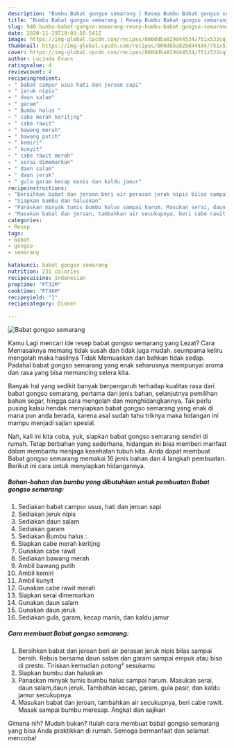 ```yaml
---
description: "Bumbu Babat gongso semarang | Resep Bumbu Babat gongso semarang Yang Enak Dan Mudah"
title: "Bumbu Babat gongso semarang | Resep Bumbu Babat gongso semarang Yang Enak Dan Mudah"
slug: 940-bumbu-babat-gongso-semarang-resep-bumbu-babat-gongso-semarang-yang-enak-dan-mudah
date: 2020-11-29T19:03:50.541Z
image: https://img-global.cpcdn.com/recipes/060ddba829d44534/751x532cq70/babat-gongso-semarang-foto-resep-utama.jpg
thumbnail: https://img-global.cpcdn.com/recipes/060ddba829d44534/751x532cq70/babat-gongso-semarang-foto-resep-utama.jpg
cover: https://img-global.cpcdn.com/recipes/060ddba829d44534/751x532cq70/babat-gongso-semarang-foto-resep-utama.jpg
author: Lucinda Evans
ratingvalue: 4
reviewcount: 4
recipeingredient:
- " babat campur usus hati dan jeroan sapi"
- " jeruk nipis"
- " daun salam"
- " garam"
- " Bumbu halus "
- " cabe merah keritjng"
- " cabe rawit"
- " bawang merah"
- " bawang putih"
- " kemiri"
- " kunyit"
- " cabe rawit merah"
- " serai dimemarkan"
- " daun salam"
- " daun jeruk"
- " gula garam kecap manis dan kaldu jamur"
recipeinstructions:
- "Bersihkan babat dan jeroan beri air perasan jeruk nipis bilas sampai bersih. Rebus bersama daun salam dan garam sampai empuk atau bisa di presto. Tiriskan kemudian potong² sesukamu"
- "Siapkan bumbu dan haluskan"
- "Panaskan minyak tumis bumbu halus sampai harum. Masukan serai, daun salam,daun jeruk. Tambahan kecap, garam, gula pasir, dan kaldu jamur secukupnya."
- "Masukan babat dan jeroan, tambahkan air secukupnya, beri cabe rawit. Masak sampai bumbu meresap. Angkat dan sajikan"
categories:
- Resep
tags:
- babat
- gongso
- semarang

katakunci: babat gongso semarang 
nutrition: 231 calories
recipecuisine: Indonesian
preptime: "PT32M"
cooktime: "PT46M"
recipeyield: "1"
recipecategory: Dinner

---
```



![Babat gongso semarang](https://img-global.cpcdn.com/recipes/060ddba829d44534/751x532cq70/babat-gongso-semarang-foto-resep-utama.jpg)

Kamu Lagi mencari ide resep babat gongso semarang yang Lezat? Cara Memasaknya memang tidak susah dan tidak juga mudah. seumpama keliru mengolah maka hasilnya Tidak Memuaskan dan bahkan tidak sedap. Padahal babat gongso semarang yang enak seharusnya mempunyai aroma dan rasa yang bisa memancing selera kita.

Banyak hal yang sedikit banyak berpengaruh terhadap kualitas rasa dari babat gongso semarang, pertama dari jenis bahan, selanjutnya pemilihan bahan segar, hingga cara mengolah dan menghidangkannya. Tak perlu pusing kalau hendak menyiapkan babat gongso semarang yang enak di mana pun anda berada, karena asal sudah tahu triknya maka hidangan ini mampu menjadi sajian spesial.




Nah, kali ini kita coba, yuk, siapkan babat gongso semarang sendiri di rumah. Tetap berbahan yang sederhana, hidangan ini bisa memberi manfaat dalam membantu menjaga kesehatan tubuh kita. Anda dapat membuat Babat gongso semarang memakai 16 jenis bahan dan 4 langkah pembuatan. Berikut ini cara untuk menyiapkan hidangannya.

<!--inarticleads1-->

##### Bahan-bahan dan bumbu yang dibutuhkan untuk pembuatan Babat gongso semarang:

1. Sediakan  babat campur usus, hati dan jeroan sapi
1. Sediakan  jeruk nipis
1. Sediakan  daun salam
1. Sediakan  garam
1. Sediakan  Bumbu halus :
1. Siapkan  cabe merah keritjng
1. Gunakan  cabe rawit
1. Sediakan  bawang merah
1. Ambil  bawang putih
1. Ambil  kemiri
1. Ambil  kunyit
1. Gunakan  cabe rawit merah
1. Siapkan  serai dimemarkan
1. Gunakan  daun salam
1. Gunakan  daun jeruk
1. Sediakan  gula, garam, kecap manis, dan kaldu jamur




<!--inarticleads2-->

##### Cara membuat Babat gongso semarang:

1. Bersihkan babat dan jeroan beri air perasan jeruk nipis bilas sampai bersih. Rebus bersama daun salam dan garam sampai empuk atau bisa di presto. Tiriskan kemudian potong² sesukamu
1. Siapkan bumbu dan haluskan
1. Panaskan minyak tumis bumbu halus sampai harum. Masukan serai, daun salam,daun jeruk. Tambahan kecap, garam, gula pasir, dan kaldu jamur secukupnya.
1. Masukan babat dan jeroan, tambahkan air secukupnya, beri cabe rawit. Masak sampai bumbu meresap. Angkat dan sajikan




Gimana nih? Mudah bukan? Itulah cara membuat babat gongso semarang yang bisa Anda praktikkan di rumah. Semoga bermanfaat dan selamat mencoba!
